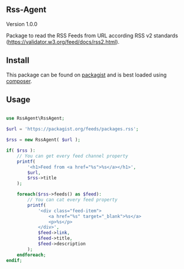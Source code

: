 ## Rss-Agent

Version 1.0.0

Package to read the RSS Feeds from URL according RSS v2 standards (https://validator.w3.org/feed/docs/rss2.html).

Install
-------

This package can be found on [packagist](https://packagist.org/packages/skydriver/rss-agent) and is best loaded using [composer](http://getcomposer.org/).

Usage
-----

```php

use RssAgent\RssAgent;

$url = 'https://packagist.org/feeds/packages.rss';

$rss = new RssAgent( $url );

if( $rss ):
	// You can get every feed channel property 
	printf(
		'<h1>Feed from <a href="%s">%s</a></h1>',
		$url,
		$rss->title
	);

	foreach($rss->feeds() as $feed):
		// You can cat every feed property
		printf(
			'<div class="feed-item">
				<a href="%s" target="_blank">%s</a>
				<p>%s</p>
			</div>',
			$feed->link,
			$feed->title,
			$feed->description
		);
	endforeach;
endif;
```
